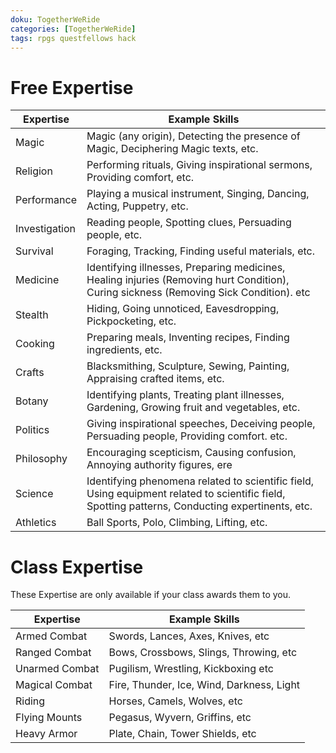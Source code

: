 ```yaml
---
doku: TogetherWeRide
categories: [TogetherWeRide]
tags: rpgs questfellows hack
---
```

# Free Expertise

| Expertise     | Example Skills                                                                                                                                   |
| ------------- | ------------------------------------------------------------------------------------------------------------------------------------------------ |
| Magic         | Magic (any origin), Detecting the presence of Magic, Deciphering Magic texts, etc.                                                               |
| Religion      | Performing rituals, Giving inspirational sermons, Providing comfort, etc.                                                                        |
| Performance   | Playing a musical instrument, Singing, Dancing, Acting, Puppetry, etc.                                                                           |
| Investigation | Reading people, Spotting clues, Persuading people, etc.                                                                                          |
| Survival      | Foraging, Tracking, Finding useful materials, etc.                                                                                               |
| Medicine      | Identifying illnesses, Preparing medicines, Healing injuries (Removing hurt Condition), Curing sickness (Removing Sick Condition). etc           |
| Stealth       | Hiding, Going unnoticed, Eavesdropping, Pickpocketing, etc.                                                                                      |
| Cooking       | Preparing meals, Inventing recipes, Finding ingredients, etc.                                                                                    |
| Crafts        | Blacksmithing, Sculpture, Sewing, Painting, Appraising crafted items, etc.                                                                       |
| Botany        | Identifying plants, Treating plant illnesses, Gardening, Growing fruit and vegetables, etc.                                                      |
| Politics      | Giving inspirational speeches, Deceiving people, Persuading people, Providing comfort. etc.                                                      |
| Philosophy    | Encouraging scepticism, Causing confusion, Annoying authority figures, ere                                                                       |
| Science       | Identifying phenomena related to scientific field, Using equipment related to scientific field, Spotting patterns, Conducting expertinents, etc. |
| Athletics     | Ball Sports, Polo, Climbing, Lifting, etc.                                                                                                       |

# Class Expertise

These Expertise are only available if your class awards them to you.

| Expertise      | Example Skills                            |
| -------------- | ----------------------------------------- |
| Armed Combat   | Swords, Lances, Axes, Knives, etc         |
| Ranged Combat  | Bows, Crossbows, Slings, Throwing, etc    |
| Unarmed Combat | Pugilism, Wrestling, Kickboxing etc       |
| Magical Combat | Fire, Thunder, Ice, Wind, Darkness, Light | 
| Riding         | Horses, Camels, Wolves, etc               |
| Flying Mounts  | Pegasus, Wyvern, Griffins, etc            |
| Heavy Armor    | Plate, Chain, Tower Shields, etc          |
